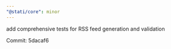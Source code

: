 ```yaml
---
"@stati/core": minor
---
```


add comprehensive tests for RSS feed generation and validation



Commit: 5dacaf6
